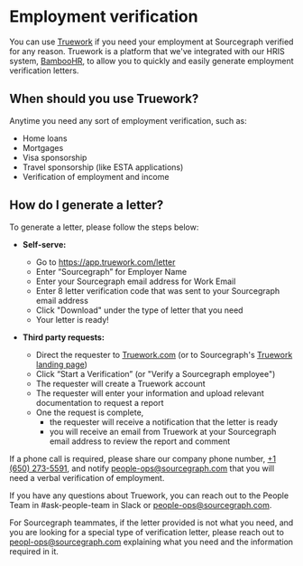 # Employment verification

You can use [Truework](https://www.truework.com/) if you need your employment at Sourcegraph verified for any reason. Truework is a platform that we've integrated with our HRIS system, [BambooHR](https://sourcegraph.bamboohr.com/login.php?r=%2Fhome%2F), to allow you to quickly and easily generate employment verification letters.

## When should you use Truework?

Anytime you need any sort of employment verification, such as:

- Home loans
- Mortgages
- Visa sponsorship
- Travel sponsorship (like ESTA applications)
- Verification of employment and income

## How do I generate a letter?

To generate a letter, please follow the steps below:

- **Self-serve:**

  - Go to https://app.truework.com/letter
  - Enter “Sourcegraph” for Employer Name
  - Enter your Sourcegraph email address for Work Email
  - Enter 8 letter verification code that was sent to your Sourcegraph email address
  - Click "Download" under the type of letter that you need
  - Your letter is ready!

- **Third party requests:**
  - Direct the requester to [Truework.com](https://www.truework.com/) (or to Sourcegraph's [Truework landing page](https://www.truework.com/verifications/sourcegraph-employment-verification/))
  - Click “Start a Verification” (or "Verify a Sourcegraph employee")
  - The requester will create a Truework account
  - The requester will enter your information and upload relevant documentation to request a report
  - One the request is complete,
    - the requester will receive a notification that the letter is ready
    - you will receive an email from Truework at your Sourcegraph email address to review the report and comment

If a phone call is required, please share our company phone number, [+1 (650) 273-5591](tel:+1-650-273-5591), and notify people-ops@sourcegraph.com that you will need a verbal verification of employment.

If you have any questions about Truework, you can reach out to the People Team in #ask-people-team in Slack or people-ops@sourcegraph.com.

For Sourcegraph teammates, if the letter provided is not what you need, and you are looking for a special type of verification letter, please reach out to peopl-ops@sourcegraph.com explaining what you need and the information required in it.

